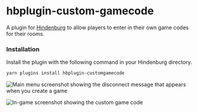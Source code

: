# hbplugin-custom-gamecode

A plugin for [Hindenburg](https://github.com/skeldjs/Hindenburg) to allow players to enter in their own game codes for their rooms.

### Installation
Install the plugin with the following command in your Hindenburg directory.
```sh
yarn plugins install hbplugin-customgamecode
```

![Main menu screenshot showing the disconnect message that appears when you create a game](https://raw.githubusercontent.com/SkeldJS/hbplugin-customgamecode/master/assets/menu.png)

![In-game screenshot showing the custom game code](https://raw.githubusercontent.com/SkeldJS/hbplugin-customgamecode/master/assets/game.png)

